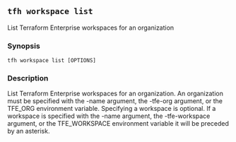 ## `tfh workspace list`

List Terraform Enterprise workspaces for an organization

### Synopsis

    tfh workspace list [OPTIONS]

### Description

List Terraform Enterprise workspaces for an organization. An organization must be specified with the -name argument, the -tfe-org argument, or the TFE_ORG environment variable. Specifying a workspace is optional. If a workspace is specified with the -name argument, the -tfe-workspace argument, or the TFE_WORKSPACE environment variable it will be preceded by an asterisk.
